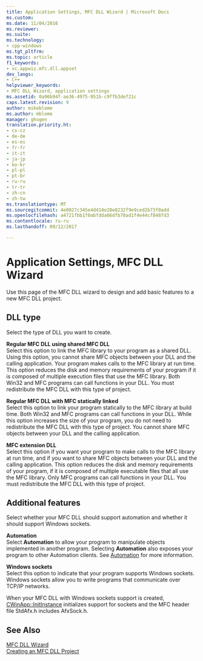 ```yaml
---
title: Application Settings, MFC DLL Wizard | Microsoft Docs
ms.custom: 
ms.date: 11/04/2016
ms.reviewer: 
ms.suite: 
ms.technology:
- cpp-windows
ms.tgt_pltfrm: 
ms.topic: article
f1_keywords:
- vc.appwiz.mfc.dll.appset
dev_langs:
- C++
helpviewer_keywords:
- MFC DLL Wizard, application settings
ms.assetid: 0a96b94f-ae36-4975-951b-c9ffb3def21c
caps.latest.revision: 9
author: mikeblome
ms.author: mblome
manager: ghogen
translation.priority.ht:
- cs-cz
- de-de
- es-es
- fr-fr
- it-it
- ja-jp
- ko-kr
- pl-pl
- pt-br
- ru-ru
- tr-tr
- zh-cn
- zh-tw
ms.translationtype: MT
ms.sourcegitcommit: 4e0027c345e4d414e28e8232f9e9ced2b73f0add
ms.openlocfilehash: a4721fbb1f0abfdda66dfb70ad1f4e44cf848fd3
ms.contentlocale: ru-ru
ms.lasthandoff: 09/12/2017

---
```

# <a name="application-settings-mfc-dll-wizard"></a>Application Settings, MFC DLL Wizard
Use this page of the MFC DLL wizard to design and add basic features to a new MFC DLL project.  
  
## <a name="dll-type"></a>DLL type  
 Select the type of DLL you want to create.  
  
 **Regular MFC DLL using shared MFC DLL**  
 Select this option to link the MFC library to your program as a shared DLL. Using this option, you cannot share MFC objects between your DLL and the calling application. Your program makes calls to the MFC library at run time. This option reduces the disk and memory requirements of your program if it is composed of multiple execution files that use the MFC library. Both Win32 and MFC programs can call functions in your DLL. You must redistribute the MFC DLL with this type of project.  
  
 **Regular MFC DLL with MFC statically linked**  
 Select this option to link your program statically to the MFC library at build time. Both Win32 and MFC programs can call functions in your DLL. While this option increases the size of your program, you do not need to redistribute the MFC DLL with this type of project. You cannot share MFC objects between your DLL and the calling application.  
  
 **MFC extension DLL**  
 Select this option if you want your program to make calls to the MFC library at run time, and if you want to share MFC objects between your DLL and the calling application. This option reduces the disk and memory requirements of your program, if it is composed of multiple executable files that all use the MFC library. Only MFC programs can call functions in your DLL. You must redistribute the MFC DLL with this type of project.  
  
## <a name="additional-features"></a>Additional features  
 Select whether your MFC DLL should support automation and whether it should support Windows sockets.  
  
 **Automation**  
 Select **Automation** to allow your program to manipulate objects implemented in another program. Selecting **Automation** also exposes your program to other Automation clients. See [Automation](../../mfc/automation.md) for more information.  
  
 **Windows sockets**  
 Select this option to indicate that your program supports Windows sockets. Windows sockets allow you to write programs that communicate over TCP/IP networks.  
  
 When your MFC DLL with Windows sockets support is created, [CWinApp::InitInstance](../../mfc/reference/cwinapp-class.md#initinstance) initializes support for sockets and the MFC header file StdAfx.h includes AfxSock.h.  
  
## <a name="see-also"></a>See Also  
 [MFC DLL Wizard](../../mfc/reference/mfc-dll-wizard.md)   
 [Creating an MFC DLL Project](../../mfc/reference/creating-an-mfc-dll-project.md)


